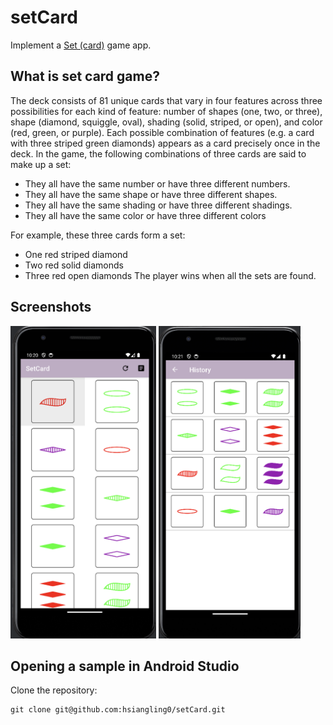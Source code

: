 # setCard

Implement a [Set (card)](https://en.wikipedia.org/wiki/Set_(card_game)) game app.

## What is set card game?
The deck consists of 81 unique cards that vary in four features across three possibilities for each kind of feature: number of shapes (one, two, or three), shape (diamond, squiggle, oval), shading (solid, striped, or open), and color (red, green, or purple). Each possible combination of features (e.g. a card with three striped green diamonds) appears as a card precisely once in the deck. In the game, the following combinations of three cards are said to make up a set:

* They all have the same number or have three different numbers.
* They all have the same shape or have three different shapes.
* They all have the same shading or have three different shadings.
* They all have the same color or have three different colors

For example, these three cards form a set:
* One red striped diamond
* Two red solid diamonds
* Three red open diamonds
The player wins when all the sets are found.

## Screenshots
<img src="readme_img/game.png" alt="game" height="500"> <img src="readme_img/history.png" alt="history" height="500">

## Opening a sample in Android Studio

Clone the repository:

```
git clone git@github.com:hsiangling0/setCard.git
```


